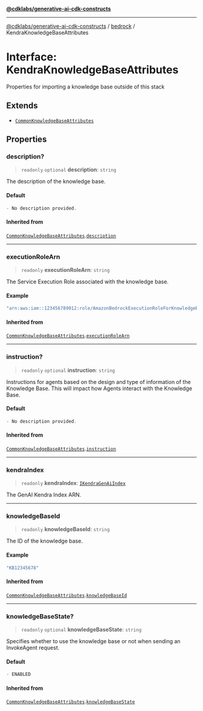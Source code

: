 [**@cdklabs/generative-ai-cdk-constructs**](../../../../README.md)

***

[@cdklabs/generative-ai-cdk-constructs](../../../../README.md) / [bedrock](../README.md) / KendraKnowledgeBaseAttributes

# Interface: KendraKnowledgeBaseAttributes

Properties for importing a knowledge base outside of this stack

## Extends

- [`CommonKnowledgeBaseAttributes`](CommonKnowledgeBaseAttributes.md)

## Properties

### description?

> `readonly` `optional` **description**: `string`

The description of the knowledge base.

#### Default

```ts
- No description provided.
```

#### Inherited from

[`CommonKnowledgeBaseAttributes`](CommonKnowledgeBaseAttributes.md).[`description`](CommonKnowledgeBaseAttributes.md#description)

***

### executionRoleArn

> `readonly` **executionRoleArn**: `string`

The Service Execution Role associated with the knowledge base.

#### Example

```ts
"arn:aws:iam::123456789012:role/AmazonBedrockExecutionRoleForKnowledgeBaseawscdkbdgeBaseKB12345678"
```

#### Inherited from

[`CommonKnowledgeBaseAttributes`](CommonKnowledgeBaseAttributes.md).[`executionRoleArn`](CommonKnowledgeBaseAttributes.md#executionrolearn)

***

### instruction?

> `readonly` `optional` **instruction**: `string`

Instructions for agents based on the design and type of information of the
Knowledge Base. This will impact how Agents interact with the Knowledge Base.

#### Default

```ts
- No description provided.
```

#### Inherited from

[`CommonKnowledgeBaseAttributes`](CommonKnowledgeBaseAttributes.md).[`instruction`](CommonKnowledgeBaseAttributes.md#instruction)

***

### kendraIndex

> `readonly` **kendraIndex**: [`IKendraGenAiIndex`](../../kendra/interfaces/IKendraGenAiIndex.md)

The GenAI Kendra Index ARN.

***

### knowledgeBaseId

> `readonly` **knowledgeBaseId**: `string`

The ID of the knowledge base.

#### Example

```ts
"KB12345678"
```

#### Inherited from

[`CommonKnowledgeBaseAttributes`](CommonKnowledgeBaseAttributes.md).[`knowledgeBaseId`](CommonKnowledgeBaseAttributes.md#knowledgebaseid)

***

### knowledgeBaseState?

> `readonly` `optional` **knowledgeBaseState**: `string`

Specifies whether to use the knowledge base or not when sending an InvokeAgent request.

#### Default

```ts
- ENABLED
```

#### Inherited from

[`CommonKnowledgeBaseAttributes`](CommonKnowledgeBaseAttributes.md).[`knowledgeBaseState`](CommonKnowledgeBaseAttributes.md#knowledgebasestate)
